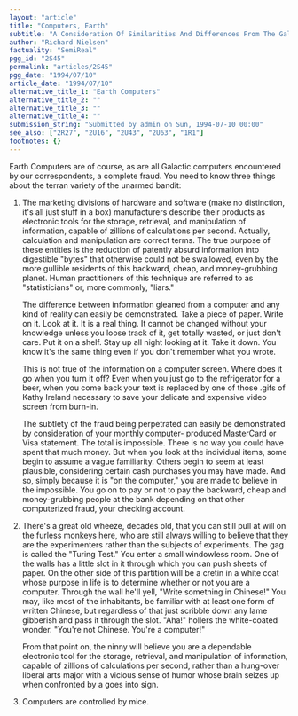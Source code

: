 ```yaml
---
layout: "article"
title: "Computers, Earth"
subtitle: "A Consideration Of Similarities And Differences From The Galactic Norm"
author: "Richard Nielsen"
factuality: "SemiReal"
pgg_id: "2S45"
permalink: "articles/2S45"
pgg_date: "1994/07/10"
article_date: "1994/07/10"
alternative_title_1: "Earth Computers"
alternative_title_2: ""
alternative_title_3: ""
alternative_title_4: ""
submission_string: "Submitted by admin on Sun, 1994-07-10 00:00"
see_also: ["2R27", "2U16", "2U43", "2U63", "1R1"]
footnotes: {}
---
```

<div>
<p>Earth Computers are of course, as are all Galactic computers encountered by our correspondents, a complete fraud. You need to know three things about the terran variety of the unarmed bandit:</p>
<ol>
<li value="1">The marketing divisions of hardware and software (make no distinction, it's all just stuff in a box) manufacturers describe their products as electronic tools for the storage, retrieval, and manipulation of information, capable of zillions of calculations per second. Actually, calculation and manipulation are correct terms. The true purpose of these entities is the reduction of patently absurd information into digestible "bytes" that otherwise could not be swallowed, even by the more gullible residents of this backward, cheap, and money-grubbing planet. Human practitioners of this technique are referred to as "statisticians" or, more commonly, "liars."
<p>The difference between information gleaned from a computer and any kind of reality can easily be demonstrated. Take a piece of paper. Write on it. Look at it. It is a real thing. It cannot be changed without your knowledge unless you loose track of it, get totally wasted, or just don't care. Put it on a shelf. Stay up all night looking at it. Take it down. You know it's the same thing even if you don't remember what you wrote.</p>
<p>This is not true of the information on a computer screen. Where does it go when you turn it off? Even when you just go to the refrigerator for a beer, when you come back your text is replaced by one of those .gifs of Kathy Ireland necessary to save your delicate and expensive video screen from burn-in.</p>
<p>The subtlety of the fraud being perpetrated can easily be demonstrated by consideration of your monthly computer- produced MasterCard or Visa statement. The total is impossible. There is no way you could have spent that much money. But when you look at the individual items, some begin to assume a vague familiarity. Others begin to seem at least plausible, considering certain cash purchases you may have made. And so, simply because it is "on the computer," you are made to believe in the impossible. You go on to pay or not to pay the backward, cheap and money-grubbing people at the bank depending on that other computerized fraud, your checking account.</p>
</li>
<li value="2">There's a great old wheeze, decades old, that you can still pull at will on the furless monkeys here, who are still always willing to believe that they are the experimenters rather than the subjects of experiments. The gag is called the "Turing Test." You enter a small windowless room. One of the walls has a little slot in it through which you can push sheets of paper. On the other side of this partition will be a cretin in a white coat whose purpose in life is to determine whether or not you are a computer. Through the wall he'll yell, "Write something in Chinese!" You may, like most of the inhabitants, be familiar with at least one form of written Chinese, but regardless of that just scribble down any lame gibberish and pass it through the slot. "Aha!" hollers the white-coated wonder. "You're not Chinese. You're a computer!"
<p>From that point on, the ninny will believe you are a dependable electronic tool for the storage, retrieval, and manipulation of information, capable of zillions of calculations per second, rather than a hung-over liberal arts major with a vicious sense of humor whose brain seizes up when confronted by a goes into sign.</p>
</li>
<li value="3">Computers are controlled by mice.</li>
</ol>
</div>
